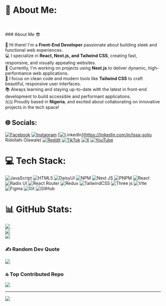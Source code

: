 # 💫 About Me:
<br><br>### About Me 😎<br><br>👋 Hi there! I'm a **Front-End Developer** passionate about building sleek and functional web experiences.  <br>💻 I specialize in **React, Next.js, and Tailwind CSS**, creating fast, responsive, and visually appealing websites.  <br>🚀 Currently, I'm working on projects using **Next.js** to deliver dynamic, high-performance web applications.  <br>🔧 I focus on clean code and modern tools like **Tailwind CSS** to craft beautiful, responsive user interfaces.  <br>📚 Always learning and staying up-to-date with the latest in front-end development to build accessible and performant applications.  <br>🇳🇬 Proudly based in **Nigeria**, and excited about collaborating on innovative projects in the tech space!


## 🌐 Socials:
[![Facebook](https://img.shields.io/badge/Facebook-%231877F2.svg?logo=Facebook&logoColor=white)](https://facebook.com/Webwithyaroo) [![Instagram](https://img.shields.io/badge/Instagram-%23E4405F.svg?logo=Instagram&logoColor=white)](https://instagram.com/Webwithyaroo) [![LinkedIn](https://img.shields.io/badge/LinkedIn-%230077B5.svg?logo=linkedin&logoColor=white)](https://linkedin.com/in/Issa-soliu Ridollahi Olawale) [![Reddit](https://img.shields.io/badge/Reddit-%23FF4500.svg?logo=Reddit&logoColor=white)](https://reddit.com/user/Webwithyaroo) [![TikTok](https://img.shields.io/badge/TikTok-%23000000.svg?logo=TikTok&logoColor=white)](https://tiktok.com/@Webwithyaroo) [![X](https://img.shields.io/badge/X-black.svg?logo=X&logoColor=white)](https://x.com/@webwithyaroo) [![YouTube](https://img.shields.io/badge/YouTube-%23FF0000.svg?logo=YouTube&logoColor=white)](https://youtube.com/@Webwithyaroo) 

# 💻 Tech Stack:
![JavaScript](https://img.shields.io/badge/javascript-%23323330.svg?style=for-the-badge&logo=javascript&logoColor=%23F7DF1E) ![HTML5](https://img.shields.io/badge/html5-%23E34F26.svg?style=for-the-badge&logo=html5&logoColor=white) ![DaisyUI](https://img.shields.io/badge/daisyui-5A0EF8?style=for-the-badge&logo=daisyui&logoColor=white) ![NPM](https://img.shields.io/badge/NPM-%23CB3837.svg?style=for-the-badge&logo=npm&logoColor=white) ![Next JS](https://img.shields.io/badge/Next-black?style=for-the-badge&logo=next.js&logoColor=white) ![PNPM](https://img.shields.io/badge/pnpm-%234a4a4a.svg?style=for-the-badge&logo=pnpm&logoColor=f69220) ![React](https://img.shields.io/badge/react-%2320232a.svg?style=for-the-badge&logo=react&logoColor=%2361DAFB) ![Radix UI](https://img.shields.io/badge/radix%20ui-161618.svg?style=for-the-badge&logo=radix-ui&logoColor=white) ![React Router](https://img.shields.io/badge/React_Router-CA4245?style=for-the-badge&logo=react-router&logoColor=white) ![Redux](https://img.shields.io/badge/redux-%23593d88.svg?style=for-the-badge&logo=redux&logoColor=white) ![TailwindCSS](https://img.shields.io/badge/tailwindcss-%2338B2AC.svg?style=for-the-badge&logo=tailwind-css&logoColor=white) ![Three js](https://img.shields.io/badge/threejs-black?style=for-the-badge&logo=three.js&logoColor=white) ![Vite](https://img.shields.io/badge/vite-%23646CFF.svg?style=for-the-badge&logo=vite&logoColor=white) ![Figma](https://img.shields.io/badge/figma-%23F24E1E.svg?style=for-the-badge&logo=figma&logoColor=white) ![Git](https://img.shields.io/badge/git-%23F05033.svg?style=for-the-badge&logo=git&logoColor=white) ![GitHub](https://img.shields.io/badge/github-%23121011.svg?style=for-the-badge&logo=github&logoColor=white)
# 📊 GitHub Stats:
![](https://github-readme-stats.vercel.app/api?username=Webwithyaroo&theme=dark&hide_border=false&include_all_commits=false&count_private=false)<br/>
![](https://github-readme-streak-stats.herokuapp.com/?user=Webwithyaroo&theme=dark&hide_border=false)<br/>
![](https://github-readme-stats.vercel.app/api/top-langs/?username=Webwithyaroo&theme=dark&hide_border=false&include_all_commits=false&count_private=false&layout=compact)

### ✍️ Random Dev Quote
![](https://quotes-github-readme.vercel.app/api?type=vetical&theme=radical)

### 🔝 Top Contributed Repo
![](https://github-contributor-stats.vercel.app/api?username=Webwithyaroo&limit=5&theme=dark&combine_all_yearly_contributions=true)

---
[![](https://visitcount.itsvg.in/api?id=Webwithyaroo&icon=0&color=0)](https://visitcount.itsvg.in)

<!-- Proudly created with GPRM ( https://gprm.itsvg.in ) -->
